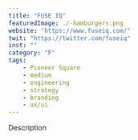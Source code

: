 ```yaml
---
title: "FUSE IQ"
featuredImage: ./-hamburgers.png
website: "https://www.fuseiq.com/"
twit: "https://twitter.com/fuseiq"
inst: ""
category: "F"
tags:
    - Pioneer Square
    - medium
    - engineering
    - strategy
    - branding
    - ux/ui
---
```


Description
